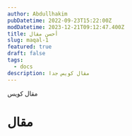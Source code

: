 ```yaml
---
author: Abdullhakim
pubDatetime: 2022-09-23T15:22:00Z
modDatetime: 2023-12-21T09:12:47.400Z
title: أحسن مقال
slug: maqal-1
featured: true
draft: false
tags:
  - docs
description: مقال كويس جدا
---
```


مقال كويس




# مقال


 